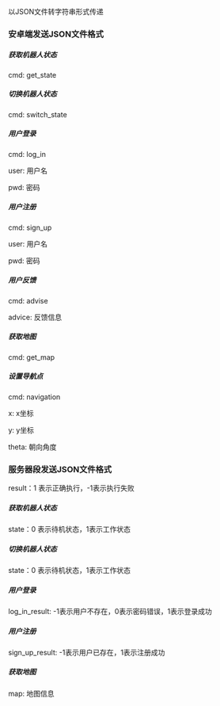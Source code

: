 以JSON文件转字符串形式传递

### 安卓端发送JSON文件格式

##### 获取机器人状态

cmd: get_state

##### 切换机器人状态

cmd: switch_state

##### 用户登录

cmd: log_in

user: 用户名

pwd: 密码

##### 用户注册

cmd: sign_up

user: 用户名

pwd: 密码

##### 用户反馈

cmd: advise

advice: 反馈信息

##### 获取地图

cmd: get_map

##### 设置导航点

cmd: navigation

x: x坐标

y: y坐标

theta: 朝向角度

### 服务器段发送JSON文件格式

result：1 表示正确执行，-1表示执行失败

##### 获取机器人状态

state：0 表示待机状态，1表示工作状态

##### 切换机器人状态

state：0 表示待机状态，1表示工作状态

##### 用户登录

log_in_result: -1表示用户不存在，0表示密码错误，1表示登录成功

##### 用户注册

sign_up_result: -1表示用户已存在，1表示注册成功

##### 获取地图

map: 地图信息

